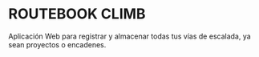 # ROUTEBOOK CLIMB
Aplicación Web para registrar y almacenar todas tus vías de escalada, ya sean proyectos o encadenes.
